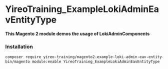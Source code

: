 # YireoTraining_ExampleLokiAdminEavEntityType

**This Magento 2 module demos the usage of LokiAdminComponents**

### Installation
```bash
composer require yireo-training/magento2-example-loki-admin-eav-entity-type@dev
bin/magento module:enable YireoTraining_ExampleLokiAdminEavEntityType
```
